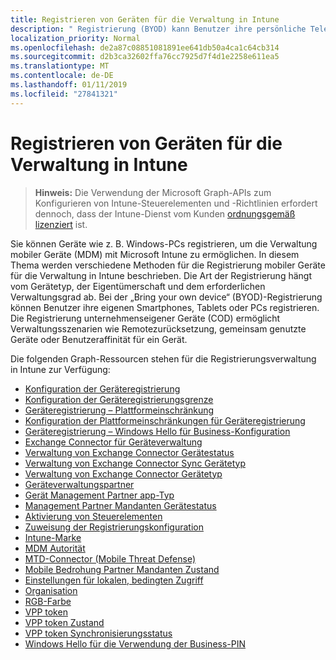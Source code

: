 ```yaml
---
title: Registrieren von Geräten für die Verwaltung in Intune
description: " Registrierung (BYOD) kann Benutzer ihre persönliche Telefone, Tablets oder PCs zu registrieren. Die Registrierung unternehmenseigener Geräte (COD) ermöglicht Verwaltungsszenarien wie Remotezurücksetzung, gemeinsam genutzte Geräte oder Benutzeraffinität für ein Gerät."
localization_priority: Normal
ms.openlocfilehash: de2a87c08851081891ee641db50a4ca1c64cb314
ms.sourcegitcommit: d2b3ca32602ffa76cc7925d7f4d1e2258e611ea5
ms.translationtype: MT
ms.contentlocale: de-DE
ms.lasthandoff: 01/11/2019
ms.locfileid: "27841321"
---
```

# <a name="enroll-devices-for-management-in-intune"></a>Registrieren von Geräten für die Verwaltung in Intune

> **Hinweis:** Die Verwendung der Microsoft Graph-APIs zum Konfigurieren von Intune-Steuerelementen und -Richtlinien erfordert dennoch, dass der Intune-Dienst vom Kunden [ordnungsgemäß lizenziert](https://www.microsoft.com/en-us/cloud-platform/microsoft-intune-pricing) ist.

Sie können Geräte wie z. B. Windows-PCs registrieren, um die Verwaltung mobiler Geräte (MDM) mit Microsoft Intune zu ermöglichen. In diesem Thema werden verschiedene Methoden für die Registrierung mobiler Geräte für die Verwaltung in Intune beschrieben. Die Art der Registrierung hängt vom Gerätetyp, der Eigentümerschaft und dem erforderlichen Verwaltungsgrad ab. Bei der „Bring your own device“ (BYOD)-Registrierung können Benutzer ihre eigenen Smartphones, Tablets oder PCs registrieren. Die Registrierung unternehmenseigener Geräte (COD) ermöglicht Verwaltungsszenarien wie Remotezurücksetzung, gemeinsam genutzte Geräte oder Benutzeraffinität für ein Gerät.

Die folgenden Graph-Ressourcen stehen für die Registrierungsverwaltung in Intune zur Verfügung:  

- [Konfiguration der Geräteregistrierung](intune-onboarding-deviceenrollmentconfiguration.md)
- [Konfiguration der Geräteregistrierungsgrenze](intune-onboarding-deviceenrollmentlimitconfiguration.md)
- [Geräteregistrierung – Plattformeinschränkung](intune-onboarding-deviceenrollmentplatformrestriction.md)
- [Konfiguration der Plattformeinschränkungen für Geräteregistrierung](intune-onboarding-deviceenrollmentplatformrestrictionsconfiguration.md)
- [Geräteregistrierung – Windows Hello für Business-Konfiguration](intune-onboarding-deviceenrollmentwindowshelloforbusinessconfiguration.md)
- [Exchange Connector für Geräteverwaltung](intune-onboarding-devicemanagementexchangeconnector.md)
- [Verwaltung von Exchange Connector Gerätestatus](intune-onboarding-devicemanagementexchangeconnectorstatus.md)
- [Verwaltung von Exchange Connector Sync Gerätetyp](intune-onboarding-devicemanagementexchangeconnectorsynctype.md)
- [Verwaltung von Exchange Connector Gerätetyp](intune-onboarding-devicemanagementexchangeconnectortype.md)
- [Geräteverwaltungspartner](intune-onboarding-devicemanagementpartner.md)
- [Gerät Management Partner app-Typ](intune-onboarding-devicemanagementpartnerapptype.md)
- [Management Partner Mandanten Gerätestatus](intune-onboarding-devicemanagementpartnertenantstate.md)
- [Aktivierung von Steuerelementen](intune-onboarding-enablement.md)
- [Zuweisung der Registrierungskonfiguration](intune-onboarding-enrollmentconfigurationassignment.md)
- [Intune-Marke](intune-onboarding-intunebrand.md)
- [MDM Autorität](intune-onboarding-mdmauthority.md)
- [MTD-Connector (Mobile Threat Defense)](intune-onboarding-mobilethreatdefenseconnector.md)
- [Mobile Bedrohung Partner Mandanten Zustand](intune-onboarding-mobilethreatpartnertenantstate.md)
- [Einstellungen für lokalen, bedingten Zugriff](intune-onboarding-onpremisesconditionalaccesssettings.md)
- [Organisation](intune-onboarding-organization.md)
- [RGB-Farbe](intune-onboarding-rgbcolor.md)
- [VPP token](intune-onboarding-vpptoken.md)
- [VPP token Zustand](intune-onboarding-vpptokenstate.md)
- [VPP token Synchronisierungsstatus](intune-onboarding-vpptokensyncstatus.md)
- [Windows Hello für die Verwendung der Business-PIN](intune-onboarding-windowshelloforbusinesspinusage.md)
